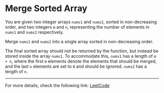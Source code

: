 <h1>Merge Sorted Array</h1>

<p>You are given two integer arrays <code>nums1</code> and <code>nums2</code>, sorted in non-decreasing order, and two integers <code>m</code> and <code>n</code>, representing the number of elements in <code>nums1</code> and <code>nums2</code> respectively.</p>

<p>Merge <code>nums1</code> and <code>nums2</code> into a single array sorted in non-decreasing order.</p>

<p>The final sorted array should not be returned by the function, but instead be stored inside the array <code>nums1</code>. To accommodate this, <code>nums1</code> has a length of <code>m + n</code>, where the first <code>m</code> elements denote the elements that should be merged, and the last <code>n</code> elements are set to <code>0</code> and should be ignored. <code>nums2</code> has a length of <code>n</code>.</p>

<hr>
<p>For more details, check the following link: <a href="https://leetcode.com/problems/merge-sorted-array/">LeetCode</a></p>




